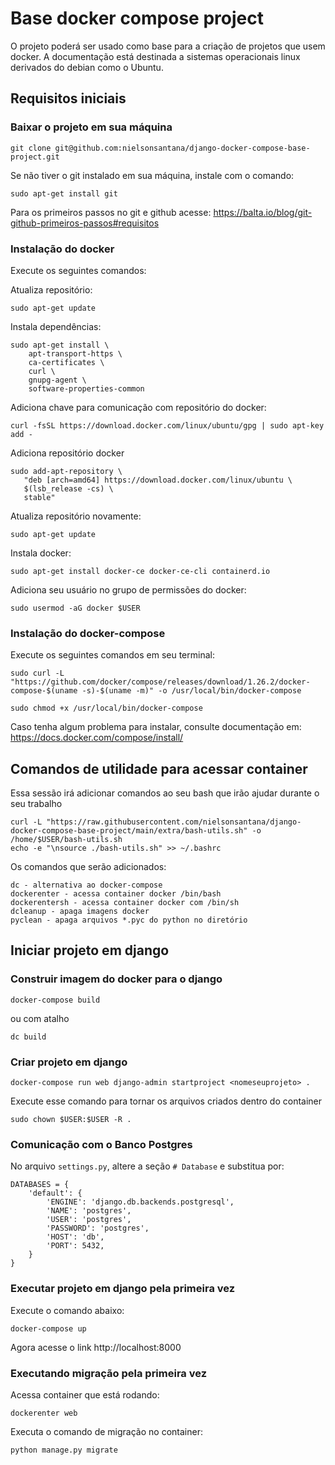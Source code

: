 # Base docker compose project

O projeto poderá ser usado como base para a criação de projetos que usem docker.
A documentação está destinada a sistemas operacionais linux derivados do debian como o Ubuntu.

## Requisitos iniciais

### Baixar o projeto em sua máquina

    git clone git@github.com:nielsonsantana/django-docker-compose-base-project.git

Se não tiver o git instalado em sua máquina, instale com o comando:

    sudo apt-get install git

Para os primeiros passos no git e github acesse: https://balta.io/blog/git-github-primeiros-passos#requisitos


### Instalação do docker

Execute os seguintes comandos:

Atualiza repositório:

    sudo apt-get update

Instala dependências:

    sudo apt-get install \
        apt-transport-https \
        ca-certificates \
        curl \
        gnupg-agent \
        software-properties-common

Adiciona chave para comunicação com repositório do docker:

    curl -fsSL https://download.docker.com/linux/ubuntu/gpg | sudo apt-key add -

Adiciona repositório docker

    sudo add-apt-repository \
       "deb [arch=amd64] https://download.docker.com/linux/ubuntu \
       $(lsb_release -cs) \
       stable"

Atualiza repositório novamente:

    sudo apt-get update

Instala docker:

    sudo apt-get install docker-ce docker-ce-cli containerd.io

Adiciona seu usuário no grupo de permissões do docker:

    sudo usermod -aG docker $USER

### Instalação do docker-compose

Execute os seguintes comandos em seu terminal:

    sudo curl -L "https://github.com/docker/compose/releases/download/1.26.2/docker-compose-$(uname -s)-$(uname -m)" -o /usr/local/bin/docker-compose

    sudo chmod +x /usr/local/bin/docker-compose

Caso tenha algum problema para instalar, consulte documentação em: https://docs.docker.com/compose/install/


## Comandos de utilidade para acessar container

Essa sessão irá adicionar comandos ao seu bash que irão ajudar durante o seu trabalho

    curl -L "https://raw.githubusercontent.com/nielsonsantana/django-docker-compose-base-project/main/extra/bash-utils.sh" -o /home/$USER/bash-utils.sh
    echo -e "\nsource ./bash-utils.sh" >> ~/.bashrc

Os comandos que serão adicionados:

    dc - alternativa ao docker-compose
    dockerenter - acessa container docker /bin/bash
    dockerentersh - acessa container docker com /bin/sh
    dcleanup - apaga imagens docker
    pyclean - apaga arquivos *.pyc do python no diretório


## Iniciar projeto em django

### Construir imagem do docker para o django

    docker-compose build

ou com atalho

    dc build

### Criar projeto em django

    docker-compose run web django-admin startproject <nomeseuprojeto> .

Execute esse comando para tornar os arquivos criados dentro do container

    sudo chown $USER:$USER -R .

### Comunicação com o Banco Postgres

No arquivo `settings.py`, altere a seção `# Database` e substitua por:

    DATABASES = {
        'default': {
            'ENGINE': 'django.db.backends.postgresql',
            'NAME': 'postgres',
            'USER': 'postgres',
            'PASSWORD': 'postgres',
            'HOST': 'db',
            'PORT': 5432,
        }
    }


### Executar projeto em django pela primeira vez

Execute o comando abaixo:

    docker-compose up

Agora acesse o link http://localhost:8000

### Executando migração pela primeira vez

Acessa container que está rodando:

    dockerenter web

Executa o comando de migração no container:

    python manage.py migrate

